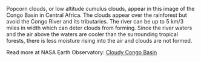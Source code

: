 Popcorn clouds, or low altitude cumulus clouds, appear in this image of the Congo Basin in Central Africa. The clouds appear over the rainforest but avoid the Congo River and its tributaries. The river can be up to 5 km/3 miles in width which can deter clouds from forming. Since the river waters and the air above the waters are cooler than the surrounding tropical forests, there is less moisture rising into the air and clouds are not formed.

Read more at NASA Earth Observatory: [Cloudy Congo Basin](https://earthobservatory.nasa.gov/images/144608/cloudy-congo-river-basin)